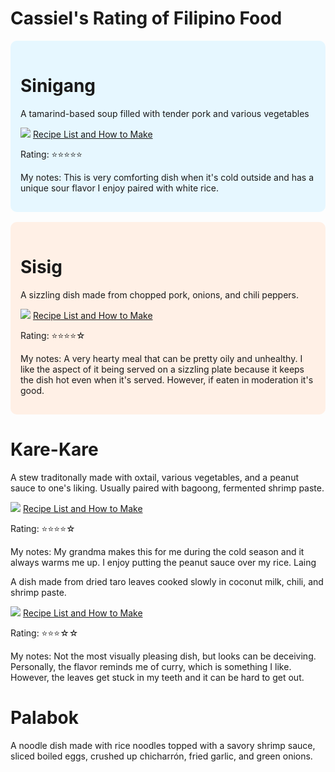 # Cassiel's Rating of Filipino Food
<div style="background-color: #e6f7ff; padding:16px; margin:16px 0; border-radius:10px;">
<h1> <strong> Sinigang </strong> </h1>
<p> A tamarind-based soup filled with tender pork and various vegetables </p>
<img src="https://upload.wikimedia.org/wikipedia/commons/f/f5/Sinigang_na_Baboy_DSCF4234.jpg"> 
 <a href="https://panlasangpinoy.com/pork-sinigang-na-baboy-recipe/](https://www.iankewks.com/pork-sinigang-sinigang-na-baboy/" target="_blank">
    Recipe List and How to Make
  </a>
<p> Rating: ⭐⭐⭐⭐⭐ </p>
<p> My notes: This is very comforting dish when it's cold outside and has a unique sour flavor I enjoy paired with white rice. </p>
</div>

<div style="background-color: #fff0e6; padding:16px; margin:16px 0; border-radius:10px;">
<h1> <strong> Sisig </strong></h1>
<p> A sizzling dish made from chopped pork, onions, and chili peppers. </p>
<img src="https://www.google.com/url?sa=i&url=https%3A%2F%2Fcommons.wikimedia.org%2Fwiki%2FFile%3ASizzling_Sisig.jpg&psig=AOvVaw08zdD2U8OyvGpUek7NPAeF&ust=1759188365539000&source=images&cd=vfe&opi=89978449&ved=0CBYQjRxqFwoTCLi96b_N_I8DFQAAAAAdAAAAABAE">
<a href="https://www.iankewks.com/pork-belly-sisig/" target="_blank"> 
Recipe List and How to Make </a>
<p>Rating: ⭐⭐⭐⭐☆ </p>
<p> My notes: A very hearty meal that can be pretty oily and unhealthy. I like the aspect of it being served on a sizzling plate because it keeps the dish hot even when it's served. However, if eaten in moderation it's good. </p>
</div>

<h1> <strong>Kare-Kare</strong> </h1>
<p> A stew traditonally made with oxtail, various vegetables, and a peanut sauce to one's liking. Usually paired with bagoong, fermented shrimp paste. </p>
<img src="https://live.staticflickr.com/4128/4947287120_5849fa7655_b.jpg">
<a href="https://www.iankewks.com/kare-kare-filipino-peanut-oxtail-stew/" target="blank">
Recipe List and How to Make </a>
<p>Rating: ⭐⭐⭐⭐☆ </p>
<p> My notes: My grandma makes this for me during the cold season and it always warms me up. I enjoy putting the peanut sauce over my rice.</

<h1><stromg> Laing </stromg></h1>
<p> A dish made from dried taro leaves cooked slowly in coconut milk, chili, and shrimp paste. </p>
<img src="https://live.staticflickr.com/65535/32820573357_8a456b7eda_b.jpg">
<a href="https://www.foxyfolksy.com/authentic-laing-recipe-taro-leaves-coconut-milk/" target="blank"> Recipe List and How to Make </a>
<p>Rating: ⭐⭐⭐☆☆ </p>
<P> My notes: Not the most visually pleasing dish, but looks can be deceiving. Personally, the flavor reminds me of curry, which is something I like. However, the leaves get stuck in my teeth and it can be hard to get out. </P>

<h1><strong>Palabok</strong></h1>
<P> A noodle dish made with rice noodles topped with a savory shrimp sauce, sliced boiled eggs, crushed up chicharrón, fried garlic, and green onions.</P>
